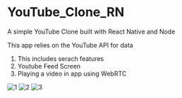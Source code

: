 # YouTube_Clone_RN
A simple YouTube Clone built with React Native and Node

This app relies on the YouTube API for data
1. This includes serach features 
2. Youtube Feed Screen
3. Playing a video in app using WebRTC

![1](https://github.com/lopeselio/YouTube_Clone_RN/blob/master/Capture1.PNG)
![2](https://github.com/lopeselio/YouTube_Clone_RN/blob/master/Capture2.PNG)
![3](https://github.com/lopeselio/YouTube_Clone_RN/blob/master/WebRTC.PNG)

